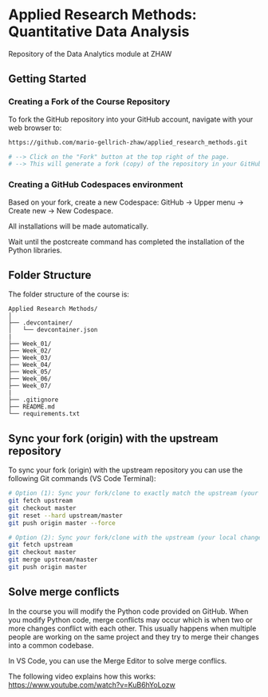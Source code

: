 # Applied Research Methods: Quantitative Data Analysis

Repository of the Data Analytics module at ZHAW

## Getting Started

### Creating a Fork of the Course Repository

To fork the GitHub repository into your GitHub account, navigate with your web browser to:

```bash
https://github.com/mario-gellrich-zhaw/applied_research_methods.git

# --> Click on the "Fork" button at the top right of the page.
# --> This will generate a fork (copy) of the repository in your GitHub account.
```

### Creating a GitHub Codespaces environment

Based on your fork, create a new Codespace: GitHub -> Upper menu -> Create new -> New Codespace.  

All installations will be made automatically.  

Wait until the postcreate command has completed the installation of the Python libraries.  

## Folder Structure

The folder structure of the course is:

```
Applied Research Methods/
│
├── .devcontainer/
│   └── devcontainer.json
|
├── Week_01/
├── Week_02/
├── Week_03/
├── Week_04/
├── Week_05/
├── Week_06/
├── Week_07/
|
├── .gitignore
├── README.md
└── requirements.txt
```

## Sync your fork (origin) with the upstream repository

To sync your fork (origin) with the upstream repository you can use the following Git commands (VS Code Terminal):

```bash
# Option (1): Sync your fork/clone to exactly match the upstream (your local changes will be overwritten)
git fetch upstream
git checkout master
git reset --hard upstream/master
git push origin master --force

# Option (2): Sync your fork/clone with the upstream (your local changes are preserved but merge conflicts may have to be resolved)
git fetch upstream
git checkout master
git merge upstream/master
git push origin master
```

## Solve merge conflicts

In the course you will modify the Python code provided on GitHub. When you modify Python code, merge conflicts may occur which is when two or more changes conflict with each other. This usually happens when multiple people are working on the same project and they try to merge their changes into a common codebase.

In VS Code, you can use the Merge Editor to solve merge conflics.

The following video explains how this works: https://www.youtube.com/watch?v=KuB6hYoLozw
